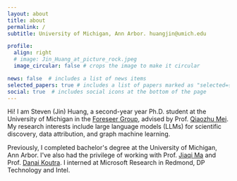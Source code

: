 ```yaml
---
layout: about
title: about
permalink: /
subtitle: University of Michigan, Ann Arbor. huangjin@umich.edu

profile:
  align: right
  # image: Jin_Huang_at_picture_rock.jpeg
  image_circular: false # crops the image to make it circular

news: false  # includes a list of news items
selected_papers: true # includes a list of papers marked as "selected={true}"
social: true  # includes social icons at the bottom of the page
---
```


Hi! I am Steven (Jin) Huang, a second-year year Ph.D. student at the University of Michigan in the [Foreseer Group](https://umich-foreseer.github.io), advised by Prof. [Qiaozhu Mei](http://www-personal.umich.edu/~qmei/). My research interests include large language models (LLMs) for scientific discovery, data attribution, and graph machine learning.

Previously, I completed bachelor's degree at the University of Michigan, Ann Arbor. I've also had the privilege of working with Prof. [Jiaqi Ma](https://www.jiaqima.com) and Prof. [Danai Koutra](https://web.eecs.umich.edu/~dkoutra/). I interned at Microsoft Research in Redmond, DP Technology and Intel.
